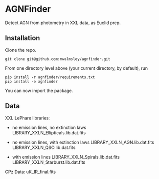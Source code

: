 # AGNFinder
Detect AGN from photometry in XXL data, as Euclid prep.

## Installation

Clone the repo. 

    git clone git@github.com:mwalmsley/agnfinder.git

From one directory level above (your current directory, by default), run

    pip install -r agnfinder/requirements.txt
    pip install -e agnfinder

You can now import the package.

## Data
XXL LePhare libraries:
- no emission lines, no extinction laws
LIBRARY_XXLN_Ellipticals.lib.dat.fits

- no emission lines, with extinction laws
LIBRARY_XXLN_AGN.lib.dat.fits
LIBRARY_XXLN_QSO.lib.dat.fits

- with emission lines
LIBRARY_XXLN_Spirals.lib.dat.fits
LIBRARY_XXLN_Starburst.lib.dat.fits

CPz Data:
uK_IR_final.fits

